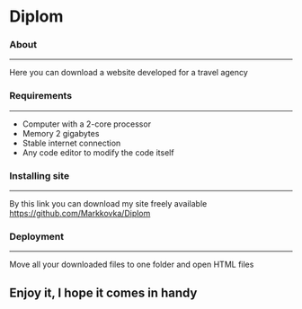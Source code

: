 # Diplom

### About
---
Here you can download a website developed for a travel agency


### Requirements
---
+ Computer with a 2-core processor
+ Memory 2 gigabytes
+ Stable internet connection
+ Any code editor to modify the code itself

### Installing site
---
By this link you can download my site freely available https://github.com/Markkovka/Diplom

### Deployment
---
Move all your downloaded files to one folder and open HTML files



Enjoy it, I hope it comes in handy
---
